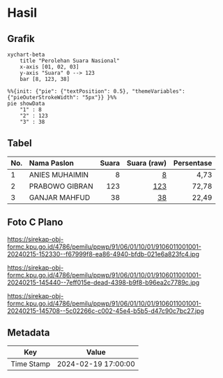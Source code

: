# Hasil

## Grafik

```mermaid
xychart-beta
    title "Perolehan Suara Nasional"
    x-axis [01, 02, 03]
    y-axis "Suara" 0 --> 123
    bar [8, 123, 38]
```

```mermaid
%%{init: {"pie": {"textPosition": 0.5}, "themeVariables": {"pieOuterStrokeWidth": "5px"}} }%%
pie showData
    "1" : 8
    "2" : 123
    "3" : 38
```

## Tabel

| No. | Nama Paslon    | Suara | Suara (raw) | Persentase |
|:--- |:-------------- | -----:| -----------:| ----------:|
| 1   | ANIES MUHAIMIN | 8     | [8][p-1]    | 4,73       |
| 2   | PRABOWO GIBRAN | 123   | [123][p-2]  | 72,78      |
| 3   | GANJAR MAHFUD  | 38    | [38][p-3]   | 22,49      |


[p-1]: https://github.com/gigit-pemilu/pemilu-2024/blob/main/pilpres/hitung-suara/sub/91-papua/sub/06-biak-numfor/sub/01-biak-kota/sub/1001-sorido/sub/001-tps/sub/paslon-1.txt
[p-2]: https://github.com/gigit-pemilu/pemilu-2024/blob/main/pilpres/hitung-suara/sub/91-papua/sub/06-biak-numfor/sub/01-biak-kota/sub/1001-sorido/sub/001-tps/sub/paslon-2.txt
[p-3]: https://github.com/gigit-pemilu/pemilu-2024/blob/main/pilpres/hitung-suara/sub/91-papua/sub/06-biak-numfor/sub/01-biak-kota/sub/1001-sorido/sub/001-tps/sub/paslon-3.txt

## Foto C Plano

https://sirekap-obj-formc.kpu.go.id/4786/pemilu/ppwp/91/06/01/10/01/9106011001001-20240215-152330--f67999f8-ea86-4940-bfdb-021e6a823fc4.jpg

https://sirekap-obj-formc.kpu.go.id/4786/pemilu/ppwp/91/06/01/10/01/9106011001001-20240215-145440--7eff015e-dead-4398-b9f8-b96ea2c7789c.jpg

https://sirekap-obj-formc.kpu.go.id/4786/pemilu/ppwp/91/06/01/10/01/9106011001001-20240215-145708--5c02266c-c002-45e4-b5b5-d47c90c7bc27.jpg


## Metadata

| Key        | Value               |
| ---------- | ------------------- |
| Time Stamp | 2024-02-19 17:00:00 |



